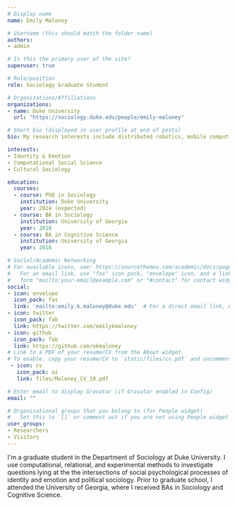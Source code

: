 ```yaml
---
# Display name
name: Emily Maloney

# Username (this should match the folder name)
authors:
- admin

# Is this the primary user of the site?
superuser: true

# Role/position
role: Sociology Graduate Student

# Organizations/Affiliations
organizations:
- name: Duke University
  url: "https://sociology.duke.edu/people/emily-maloney"

# Short bio (displayed in user profile at end of posts)
bio: My research interests include distributed robotics, mobile computing and programmable matter.

interests:
- Identity & Emotion
- Computational Social Science
- Cultural Sociology

education:
  courses:
  - course: PhD in Sociology
    institution: Duke University
    year: 2024 (expected)
  - course: BA in Sociology
    institution: University of Georgia
    year: 2018
  - course: BA in Cognitive Science
    institution: University of Georgia
    year: 2018

# Social/Academic Networking
# For available icons, see: https://sourcethemes.com/academic/docs/page-builder/#icons
#   For an email link, use "fas" icon pack, "envelope" icon, and a link in the
#   form "mailto:your-email@example.com" or "#contact" for contact widget.
social:
- icon: envelope
  icon_pack: fas
  link: 'mailto:emily.k.maloney@duke.edu'  # For a direct email link, use "mailto:test@example.org".
- icon: twitter
  icon_pack: fab
  link: https://twitter.com/emilykmaloney
- icon: github
  icon_pack: fab
  link: https://github.com/ekmaloney
# Link to a PDF of your resume/CV from the About widget.
# To enable, copy your resume/CV to `static/files/cv.pdf` and uncomment the lines below.
 - icon: cv
   icon_pack: ai
   link: files/Maloney_CV_19.pdf

# Enter email to display Gravatar (if Gravatar enabled in Config)
email: ""

# Organizational groups that you belong to (for People widget)
#   Set this to `[]` or comment out if you are not using People widget.
user_groups:
- Researchers
- Visitors
---
```


I'm a graduate student in the Department of Sociology at Duke University. I use computational, relational, and experimental methods to investigate questions lying at the the intersections of social psychological processes of identity and emotion and political sociology. Prior to graduate school, I attended the University of Georgia, where I received BAs in Sociology and Cognitive Science. 
